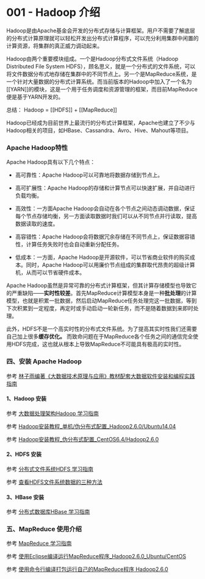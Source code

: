 # 001 - Hadoop 介绍

Hadoop是由Apache基金会开发的分布式存储与计算框架。用户不需要了解底层的分布式计算原理就可以轻松开发出分布式计算程序，可以充分利用集群中闲置的计算资源，将集群的真正威力调动起来。

Hadoop由两个重要模块组成。一个是Hadoop分布式文件系统（Hadoop Distributed File System HDFS），顾名思义，就是一个分布式的文件系统，可以将文件数据分布式地存储在集群中的不同节点上。另一个是MapReduce系统，是一个针对大量数据的分布式计算系统。而当前版本的Hadoop中加入了一个名为[[YARN]]的模块，这是一个用于任务调度和资源管理的框架，而目前MapReduce便是基于YARN开发的。

总结：
Hadoop = [[HDFS]] + [[MapReduce]]


Hadoop已经成为目前世界上最流行的分布式计算框架，Apache也建立了不少与Hadoop相关的项目，如HBase、Cassandra、Avro、Hive、Mahout等项目。


### Apache Hadoop特性

Apache Hadoop具有以下几个特点：

-   高可靠性：Apache Hadoop可以可靠地将数据存储到节点上。
    
-   高可扩展性：Apache Hadoop的存储和计算节点可以快速扩展，并自动进行负载均衡。
    
-   高效性：一方面Apache Hadoop会自动在各个节点之间动态调动数据，保证每个节点存储均衡，另一方面读取数据时我们可以从不同节点并行读取，提高数据读取的速度。
    
-   高容错性：Apache Hadoop会将数据冗余存储在不同节点上，保证数据容错性，计算任务失败时也会自动重新分配任务。
    
-   低成本：一方面，Apache Hadoop是开源软件，可以节省商业软件的购买成本。同时，Apache Hadoop可以用廉价节点组成的集群取代昂贵的超级计算机，从而可以节省硬件成本。


  
Apache Hadoop虽然是异常可靠的分布式计算框架，但其计算存储模型也导致它的严重缺陷——**实时性较差**。首先MapReduce计算模型本身是一种**批处理**的计算模型，也就是积累一批数据，然后启动MapReduce任务处理完这一批数据，等到下次积累到一定程度，再定时或手动启动一轮新任务，而不是随着数据到来即时处理。

此外，HDFS不是一个高实时性的分布式文件系统。为了提高其实时性我们还需要自己加上很多**缓存优化。** 而致命问题在于MapReduce各个任务之间的通信完全使用HDFS完成，这也就从根本上导致MapReduce不可能具有极高的实时性。



### 四、安装 Apache Hadoop

参考 [林子雨编著《大数据技术原理与应用》教材配套大数据软件安装和编程实践指南](http://dblab.xmu.edu.cn/post/5663/)

#### 1、Hadoop 安装

参考 [大数据处理架构Hadoop 学习指南](http://dblab.xmu.edu.cn/blog/285/)

参考 [Hadoop安装教程_单机/伪分布式配置_Hadoop2.6.0/Ubuntu14.04](http://dblab.xmu.edu.cn/blog/install-hadoop/)

参考 [Hadoop安装教程_伪分布式配置_CentOS6.4/Hadoop2.6.0](http://dblab.xmu.edu.cn/blog/install-hadoop-in-centos/)

#### 2、HDFS 安装

参考 [分布式文件系统HDFS 学习指南](http://dblab.xmu.edu.cn/blog/290-2/)

参考 [查看HDFS文件系统数据的三种方法](http://dblab.xmu.edu.cn/blog/893-2/)

#### 3、HBase 安装

参考 [分布式数据库HBase 学习指南](http://dblab.xmu.edu.cn/blog/install-hbase/)

### 五、MapReduce 使用介绍

参考 [MapReduce 学习指南](http://dblab.xmu.edu.cn/blog/631-2/)

参考 [使用Eclipse编译运行MapReduce程序_Hadoop2.6.0_Ubuntu/CentOS](http://dblab.xmu.edu.cn/blog/hadoop-build-project-using-eclipse/)

参考 [使用命令行编译打包运行自己的MapReduce程序 Hadoop2.6.0](http://dblab.xmu.edu.cn/blog/hadoop-build-project-by-shell/)